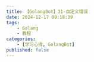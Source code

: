 ```yaml
---
title: 【GolangBot】31-自定义错误
date: 2024-12-17 09:18:39
tags: 
    - Golang
    - 教程
categories:
    - [学习心得, GolangBot]
published: false
---
```

